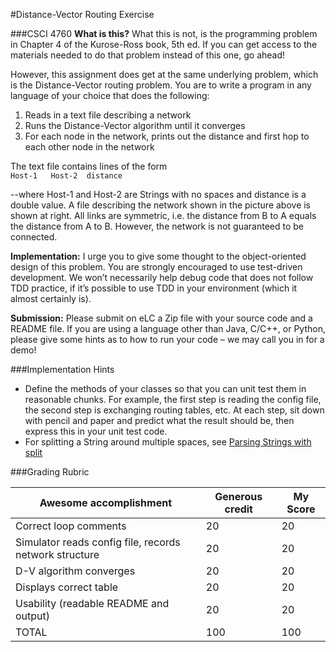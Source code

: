 #Distance-Vector Routing Exercise

###CSCI 4760
**What is this?** What this is not, is the programming problem in Chapter 4 of the Kurose-Ross book, 5th ed. If you can get access to the materials needed to do that problem instead of this one, go ahead!

However, this assignment does get at the same underlying problem, which is the Distance-Vector routing problem.  You are to write a program in any language of your choice that does the following:

1. Reads in a text file describing a network
2. Runs the Distance-Vector algorithm  until it converges
3. For each node in the network, prints out the distance and first hop to each other node in the network

The text file contains lines of the form  
`Host-1   Host-2  distance`

--where Host-1 and Host-2 are Strings with no spaces and distance is a double value.  A file describing the network shown in the picture above is shown at right. All links are symmetric, i.e. the distance from B to A equals the distance from A to B. However, the network is not guaranteed to be connected.

**Implementation:** I urge you to give some thought to the object-oriented design of this problem.  You are strongly encouraged to use test-driven development. We won’t necessarily help debug code that does not follow TDD practice, if it’s possible to use TDD in your environment (which it almost certainly is).

**Submission:**  Please submit on eLC a Zip file with your source code and a README file. If you are using a language other than Java, C/C++, or Python, please give some hints as to how to run your code – we may call you in for a demo!

###Implementation Hints
 * Define the methods of your classes so that you can unit test them in reasonable chunks. For example, the first step is reading the config file, the second step is exchanging routing tables, etc. At each step, sit down with pencil and paper and predict what the result should be, then express this in your unit test code.
 * For splitting a String around multiple spaces, see [Parsing Strings with split](http://pages.cs.wisc.edu/~hasti/cs302/examples/Parsing/parseString.html)

###Grading Rubric

Awesome accomplishment | Generous credit | My Score
---------------------- | --------------- | --------
Correct loop comments | 20 | 20
Simulator reads config file, records network structure | 20 | 20
D-V algorithm  converges | 20 | 20
Displays correct table | 20 | 20
Usability  (readable README and output) | 20 | 20
TOTAL | 100 | 100

